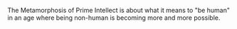 The Metamorphosis of Prime Intellect is about what it means to "be human" in an age where being non-human is becoming more and more possible.